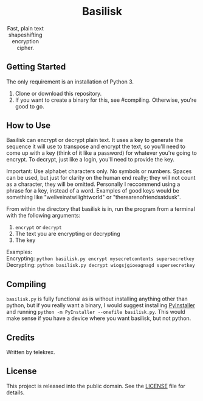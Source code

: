 <h1 align="center" style="margin-top: -10px"> Basilisk </h1>
<p align="center" style="width: 100;">
  Fast, plain text shapeshifting encryption cipher.<br>
</p>

<!-- /docs content is not used, but I'll leave it in the repository for archive reasons -->
<!-- artwork used was not created by me -->

## Getting Started
The only requirement is an installation of Python 3.
1. Clone or download this repository.
2. If you want to create a binary for this, see #compiling. Otherwise, you're good to go.

## How to Use
Basilisk can encrypt or decrypt plain text. It uses a key to generate the sequence it will use to transpose and encrypt the text, so you'll need to come up with a key (think of it like a password) for whatever you're going to encrypt. To decrypt, just like a login, you'll need to provide the key. 

Important: Use alphabet characters only. No symbols or numbers. Spaces can be used, but just for clarity on the human end really; they will not count as a character, they will be omitted. Personally I reccommend using a phrase for a key, instead of a word. Examples of good keys would be something like "weliveinatwilightworld" or "therearenofriendsatdusk".

From within the directory that basilisk is in, run the program from a terminal with the following arguments:
1. `encrypt` or `decrypt`
2. The text you are encrypting or decrypting
3. The key

Examples:  
Encrypting: `python basilisk.py encrypt mysecretcontents supersecretkey`  
Decrypting: `python basilisk.py decrypt wiogsjgioeagnagd supersecretkey` 

## Compiling
`basilisk.py` is fully functional as is without installing anything other than python, but if you really want a binary, I would suggest installing [PyInstaller](https://pyinstaller.org/en/stable/installation.html) and running `python -m PyInstaller --onefile basilisk.py`. This would make sense if you have a device where you want basilisk, but not python.

## Credits
Written by telekrex.

## License
This project is released into the public domain. See the [LICENSE](LICENSE) file for details.
